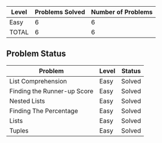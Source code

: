 |Level|Problems Solved|Number of Problems|
|-----|---------------|------------------|
|Easy|6|6|
|TOTAL|6|6|


Problem Status
---
|Problem|Level|Status|
|-------|-----|------|
|List Comprehension|Easy|Solved
|Finding the Runner-up Score|Easy|Solved
|Nested Lists|Easy|Solved
|Finding The Percentage|Easy|Solved
|Lists|Easy|Solved
|Tuples|Easy|Solved
